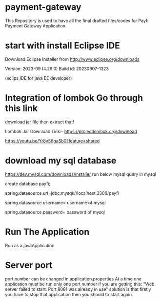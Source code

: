 # payment-gateway
This Repository is used to have all the final drafted files/codes for Payfi Payment Gateway Application.

# start with install Eclipse IDE 
Download Eclipse Installer from http://www.eclipse.org/downloads

Version: 2023-09 (4.29.0)
Build id: 20230907-1323 

(eclips IDE for java EE developer)

# Integration of lombok Go through this link
download jar file then extract that!

Lombok Jar Download Link:- https://projectlombok.org/download

https://youtu.be/Yr8v56gaSb0?feature=shared

# download my sql database
https://dev.mysql.com/downloads/installer
run below mysql query in mysql

create database payfi;

spring.datasource.url=jdbc:mysql://localhost:3306/payfi

spring.datasource.username= username of mysql

spring.datasource.password= password of mysql

# Run The Application
Run as a javaApplication

# Server port 
 port number can be changed in application.properties At a time one application must be run only one port number
if you are getting this:
"Web server failed to start. Port 8081 was already in use"
solution is that firstly you have to stop that application then you should to start again.
